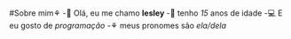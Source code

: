 #Sobre mim⚘
-👋 Olá, eu me chamo **lesley** 
-🏫 tenho _15_ anos de idade 
-💻 E eu gosto de _programação_
-⚘ meus pronomes são _ela/dela_
 
